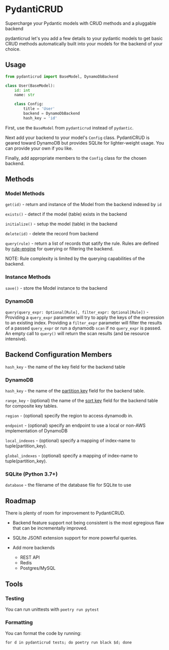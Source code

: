 # PydantiCRUD

Supercharge your Pydantic models with CRUD methods and a pluggable backend

pydanticrud let's you add a few details to your pydantic models to get basic
CRUD methods automatically built into your models for the backend of your
choice.

## Usage

```python
from pydanticrud import BaseModel, DynamoDbBackend

class User(BaseModel):
    id: int
    name: str

    class Config:
        title = 'User'
        backend = DynamoDbBackend
        hash_key = 'id'
```

First, use the `BaseModel` from `pydanticrud` instead of `pydantic`.

Next add your backend to your model's `Config` class. PydantiCRUD is geared
toward DynamoDB but provides SQLite for lighter-weight usage. You can provide
your own if you like.

Finally, add appropriate members to the `Config` class for the chosen backend.

## Methods

### Model Methods

`get(id)` - return and instance of the Model from the backend indexed by `id`

`exists()` - detect if the model (table) exists in the backend

`initialize()` - setup the model (table) in the backend

`delete(id)` - delete the record from backend

`query(rule)` - return a list of records that satify the rule. Rules are
defined by [rule-engine](https://zerosteiner.github.io/rule-engine/) for
querying or filtering the backend.

NOTE: Rule complexity is limited by the querying capabilities of the backend.

### Instance Methods

`save()` - store the Model instance to the backend

### DynamoDB

`query(query_expr: Optional[Rule], filter_expr: Optional[Rule])` - Providing a
  `query_expr` parameter will try to apply the keys of the expression to an
  existing index. Providing a `filter_expr` parameter will filter the results of
  a passed `query_expr` or run a dynamodb `scan` if no `query_expr` is passed.
  An empty call to `query()` will return the scan results (and be resource
  intensive).

## Backend Configuration Members

`hash_key` - the name of the key field for the backend table

### DynamoDB

`hash_key` - the name of the [partition key](https://docs.aws.amazon.com/amazondynamodb/latest/developerguide/HowItWorks.CoreComponents.html#HowItWorks.CoreComponents.PrimaryKey) field for the backend table.

`range_key` - (optional) the name of the [sort key](https://docs.aws.amazon.com/amazondynamodb/latest/developerguide/HowItWorks.CoreComponents.html#HowItWorks.CoreComponents.PrimaryKey) field for the backend table for composite key tables.

`region` - (optional) specify the region to access dynamodb in.

`endpoint` - (optional) specify an endpoint to use a local or non-AWS implementation of DynamoDB

`local_indexes` - (optional) specify a mapping of index-name to tuple(partition_key).

`global_indexes` - (optional) specify a mapping of index-name to tuple(partition_key).

### SQLite (Python 3.7+)

`database` - the filename of the database file for SQLite to use

## Roadmap

There is plenty of room for improvement to PydantiCRUD.

- Backend feature support not being consistent is the most egregious flaw that
can be incrementally improved.
- SQLite JSON1 extension support for more powerful queries.
- Add more backends

  - REST API
  - Redis
  - Postgres/MySQL

## Tools

### Testing

You can run unittests with `poetry run pytest`

### Formatting

You can format the code by running:

`for d in pydanticrud tests; do poetry run black $d; done`
